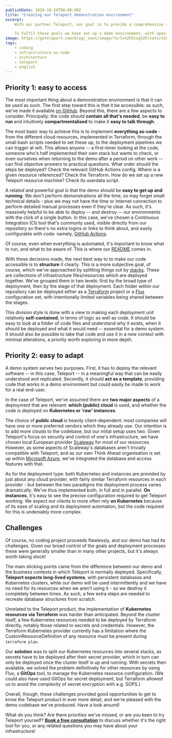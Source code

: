 ```yaml
---
publishDate: 2024-10-24T00:00:00Z
title: "Creating our Teleport demonstration environment"
excerpt:
    With our partner Teleport, our goal is to provide a comprehensive service to our customers. This means both being knowledgeable about the product itself that we are selling, and also being able to apply it to client systems in ways that are simple both for us and for those we work with.

    To fulfil these goals we have set up a demo environment, with open-source code. We explore the priorities we've kept in mind while developing that codebase.
image: https://goteleport.com/blog/_next/image/?url=%2Fblog%2Fstatic%2Fog-image.png&w=1080&q=80
tags:
    - coding
    - infrastructure-as-code
    - architecture
    - teleport
    - english
---
```


## Priority 1: easy to access

The most important thing about a demonstration environment is that it can be _used_ as such. The first step toward this is that it be accessible; as such, we've made it available <a href="https://github.com/think-ahead-technologies/teleport-demo" target="_blank">on GitHub</a>. Beyond this, there are a few aspects to consider. Principally: the code should **contain all that's needed**, be **easy to run** and intuitively **compartmentalised** to make it **easy to talk through**.

The most basic way to achieve this is to implement **everything as-code** - from the different cloud resources, implemented in Terraform, through the small bash scripts needed to set these up, to the deployment pipelines we can trigger at will. This allows anyone -- a first-timer looking at the code, someone who's half implemented their own stack but wants to check, or even ourselves when returning to the demo after a period on other work -- can find objective answers to practical questions. What order should the steps be deployed? Check the relevant GitHub Actions config. Where is a given resource referenced? Check the Terraform. How do we set up a new Teleport resource machine? Check its userdata script.

A related and powerful goal is that the demo should be **easy to get up and running**. We don't perform demonstrations all the time, so may forget small technical details - plus we may not have the time or Internet connection to perform detailed manual processes even if they're clear. As such, it's massively helpful to be able to deploy -- and destroy -- our environments with the click of a single button. In this case, we've chosen a Continuous Integration (CI) tool that's commonly used, visible directly from our repository so there's no extra logins or links to think about, and easily configurable with code: namely, <a target="_blank" href="https://github.com/features/actions">GitHub Actions</a>.

Of course, even when everything is automated, it's important to know what to run, and what to be aware of. This is where our <a target="_blank" href="https://github.com/think-ahead-technologies/teleport-demo/tree/main/README.md">README</a> comes in.

With these decisions made, the next best way to to make our code accessible is to **structure** it clearly. This is a more subjective goal, of course, which we've approached by splitting things out by <a target="_blank" href="https://infrastructure-as-code.com/posts/defining-stacks.html">stacks</a>. These are collections of infrastructure files/resources which are deployed together. We've grouped them in two levels: first by the broad type of deployment, then by the stage of that deployment. Each folder within our repository can be deployed either as a <a target="_blank" href="https://www.hashicorp.com/products/terraform">Terraform</a> project or a <a target="_blank" href="https://fluxcd.io/">Flux</a> configuration set, with intentionally limited variables being shared between the stages.

This division style is done with a view to making each deployment unit relatively **self-contained**, in terms of logic as well as code. It should be easy to look at a folder of code files and understand why it exists, when it should be deployed and what it would need -- essential for a demo system. It should also be possible to take that code and use it in a new context with minimal alterations, a priority worth exploring in more depth.

## Priority 2: easy to adapt

A demo system serves two purposes. First, it has to deploy the relevant software -- in this case, Teleport -- in a meaningful way that can be easily understood and replicated. Secondly, it should **act as a template**, providing code that works in a demo environment but could easily be made to work for a real end-user.

In the case of Teleport, we've assumed there are **two major aspects** of a deployment that are relevant: **which (public) cloud** is used, and whether the code is deployed on **Kubernetes or 'raw' instances**.

The choice of **public cloud** is heavily client-dependent: most companies will have one or more preferred vendors which they already use. Our intention is to add more clouds to the codebase, but our initial setup uses two. Given Teleport's focus on security and control of one's infrastructure, we have chosen local European provider <a target="_blank" href="https://www.scaleway.com/">Scaleway</a> for most of our resources. However, as some aspects of Scaleway's databases aren't trivially compatible with Teleport, and as our own Think Ahead organisation is set up within <a target="_blank" href="https://azure.microsoft.com/">Microsoft Azure</a>, we've integrated the database and access features with that.

As for the deployment type: both Kubernetes and instances are provided by just about any cloud provider, with fairly similar Terraform resources in each provider - but between the two paradigms the deployment process varies dramatically. We've thus implemented both, in full and in parallel. **On instances**, it's easy to see the precise configuration required to get Teleport working. We expect our clients to more often rely **on Kubernetes** because of its ease of scaling and its deployment automation, but the code required for this is undeniably more complex.

## Challenges

Of course, no coding project proceeds flawlessly, and our demo has had its challenges. Given our broad control of the goals and deployment processes these were generally smaller than in many other projects, but it's always worth taking stock!

The main sticking points came from the difference between our demo and the business contexts in which Teleport is normally deployed. Specifically, **Teleport expects long-lived systems**, with persistent databases and Kubernetes clusters, while our demo will be used intermittently and we have no need for its resources when we aren't using it - so we destroy it completely between times. As such, a few extra steps are needed to recreate database structures from scratch.

Unrelated to the Teleport product, the implementation of **Kubernetes resources via Terraform** was harder than anticipated. Beyond the cluster itself, a few Kubernetes resources needed to be deployed by Terraform directly, notably those related to secrets and credentials. However, the Terraform Kubernetes provider currently has a limitation where the CustomResourceDefinition of any resource must be present during `terraform plan`.

Our **solution** was to split our Kubernetes resources into several stacks, as secrets have to be deployed after their secret provider, which in turn can only be deployed once the cluster itself is up and running. With secrets then available, we solved the problem definitively for other resources by using Flux, a **GitOps** tool, to manage the Kubernetes resource configuration. (We could also have used GitOps for secret deployment, but Terraform allowed us to avoid the complexity of secret encryption with e.g. SOPS.)

Overall, though, these challenges provided good opportunities to get to know the Teleport product in ever more detail, and we're pleased with the demo codebase we've produced. Have a look around!

What do you think? Are there priorities we've missed, or are you keen to try Teleport yourself? [**Book a free consultation**](https://outlook.office365.com/book/ThinkAheadTechnologies@think-ahead.tech/) to discuss whether it's the right tool for you, or any related questions you may have about your infrastructure!
